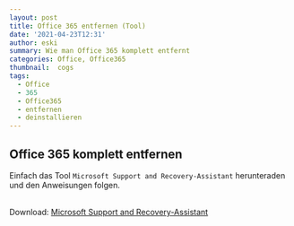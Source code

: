```yaml
---
layout: post
title: Office 365 entfernen (Tool)
date: '2021-04-23T12:31'
author: eski
summary: Wie man Office 365 komplett entfernt
categories: Office, Office365
thumbnail:  cogs
tags:
  - Office
  - 365
  - Office365
  - entfernen
  - deinstallieren
---
```


## Office 365 komplett entfernen

Einfach das Tool `Microsoft Support and Recovery-Assistant`  herunteraden und den Anweisungen folgen.

<br>Download: [Microsoft Support and Recovery-Assistant][1]

[1]: https://aka.ms/SaRA-officeUninstallFromPC